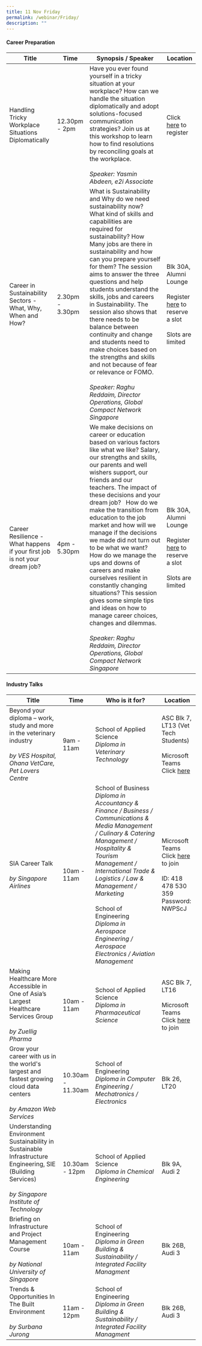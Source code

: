 ```yaml
---
title: 11 Nov Friday
permalink: /webinar/Friday/
description: ""
---
```

#### Career Preparation

| **Title** | **Time** | **Synopsis / Speaker** | **Location** |
| - | - | - | - |
| Handling Tricky Workplace Situations Diplomatically  | 12.30pm - 2pm | Have you ever found yourself in a tricky situation at your workplace? How can we handle the situation diplomatically and adopt solutions-focused communication strategies? Join us at this workshop to learn how to find resolutions by reconciling goals at the workplace. <br/><br/> *Speaker: Yasmin Abdeen, e2i Associate* | Click [here](https://us02web.zoom.us/meeting/register/tZUpduurrDwpGNLcRoz1alxQo_vjDPoz5C7g) to register| 
| Career in Sustainability Sectors - What, Why, When and How? | 2.30pm - 3.30pm | What is Sustainability and Why do we need sustainability now?  What kind of skills and capabilities are required for sustainability? How Many jobs are there in sustainability and how can you prepare yourself for them? The session aims to answer the three questions and help students understand the skills, jobs and careers in Sustainability. The session also shows that there needs to be balance between continuity and change and students need to make choices based on the strengths and skills and not because of fear or relevance or FOMO. <br/><br/> *Speaker: Raghu Reddaim, Director Operations, Global Compact Network Singapore* | Blk 30A, Alumni Lounge <br/><br/> Register [here](https://form.gov.sg/6347bf31cae2a4001186b7c9) to reserve a slot <br/> <br/> Slots are limited |
| Career Resilience - What happens if your first job is not your dream job? | 4pm - 5.30pm | We make decisions on career or education based on various factors like what we like? Salary, our strengths and skills, our parents and well wishers support, our friends and our teachers. The impact of these decisions and your dream job?   How do we make the transition from education to the job market and how will we manage if the decisions we made did not turn out to be what we want? How do we manage the ups and downs of careers and make ourselves resilient in constantly changing situations? This session gives some simple tips and ideas on how to manage career choices, changes and dilemmas. <br/><br/> *Speaker: Raghu Reddaim, Director Operations, Global Compact Network Singapore* | Blk 30A, Alumni Lounge <br/><br/> Register [here](https://form.gov.sg/6347c056cae2a4001186df4a) to reserve a slot <br/> <br/> Slots are limited |

#### Industry Talks

| **Title** | **Time** | **Who is it for?** | **Location** | 
| - | - | - | - |
| Beyond your diploma – work, study and more in the veterinary industry <br/><br/> *by VES Hospital, Ohana VetCare, Pet Lovers Centre* | 9am - 11am | School of Applied Science <br/> *Diploma in Veterinary Technology* | ASC Blk 7, LT13 (Vet Tech Students) <br/><br/> Microsoft Teams<br/> Click [here](https://tinyurl.com/TP0F2022-11Nov)|
| SIA Career Talk <br/><br/> *by Singapore Airlines* | 10am - 11am | School of Business <br/> *Diploma in Accountancy & Finance / Business / Communications & Media Management / Culinary & Catering Management / Hospitality & Tourism Management / International Trade & Logistics / Law & Management / Marketing* <br/><br/> School of Engineering <br/>*Diploma in Aerospace Engineering / Aerospace Electronics / Aviation Management* | Microsoft Teams <br/> Click [here](https://teams.microsoft.com/l/meetup-join/19%3ameeting_YWQxZWEwMTMtN2ZkYy00ZWYwLTkwZGUtMGJlZjdjMTYzNjVh%40thread.v2/0?context=%7b%22Tid%22%3a%2225a99bf0-8e72-472a-ae50-adfbdf0df6f1%22%2c%22Oid%22%3a%22c083ea69-58c5-4cf2-9ce1-de712a1a8226%22%7d) to join <br/><br/> ID: 418 478 530 359 <br/> Password: NWPScJ |
| Making Healthcare More Accessible in One of Asia’s Largest Healthcare Services Group <br/><br/> *by Zuellig Pharma* | 10am - 11am | School of Applied Science <br/> *Diploma in Pharmaceutical Science* | ASC Blk 7, LT16 <br/><br/> Microsoft Teams <br/> Click [here](https://teams.microsoft.com/l/team/19%3anzrpqQm771tv2vARmXdi9x2bmNzsnsdEI4TIsVO8JvA1%40thread.tacv2/conversations?groupId=90151c86-84f7-41cc-98fe-3ff5e6cef13a&tenantId=25a99bf0-8e72-472a-ae50-adfbdf0df6f1) to join |
| Grow your career with us in the world's largest and fastest growing cloud data centers <br/><br/> *by Amazon Web Services* | 10.30am - 11.30am | School of Engineering <br/> *Diploma in Computer Engineering / Mechatronics / Electronics* | Blk 26, LT20 |
| Understanding Environment Sustainability in Sustainable Infrastructure Engineering, SIE (Building Services) <br/><br/> *by Singapore Institute of Technology* | 10.30am - 12pm | School of Applied Science <br/> *Diploma in Chemical Engineering* | Blk 9A, Audi 2 |
| Briefing on Infrastructure and Project Management Course <br/><br/> *by National University of Singapore* | 10am - 11am | School of Engineering <br/> *Diploma in Green Building & Sustainability / Integrated Facility Managment* | Blk 26B, Audi 3 |
| Trends & Opportunities In The Built Environment <br/><br/> *by Surbana Jurong* | 11am - 12pm | School of Engineering <br/> *Diploma in Green Building & Sustainability / Integrated Facility Managment* | Blk 26B, Audi 3 |